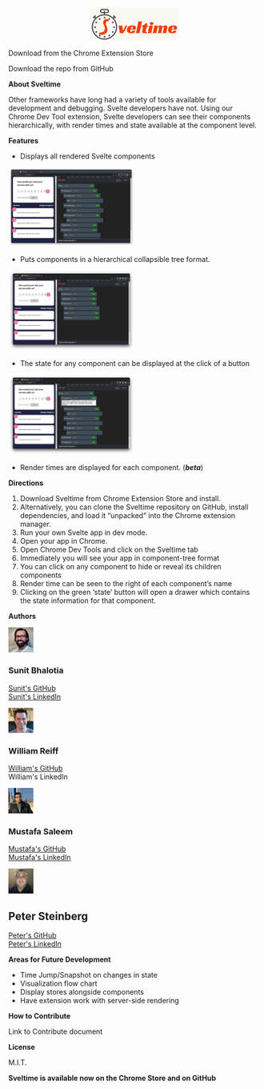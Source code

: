 <p align="center">
<img src="./src/assets/full_logo_cropped.png"/>
</p>



Download from the Chrome Extension Store

Download the repo from GitHub

**About Sveltime**


Other frameworks have long had a variety of tools available for development and debugging. Svelte developers have not. Using our Chrome Dev Tool extension, Svelte developers can see their components hierarchically, with render times and state available at the component level.

**Features**



* Displays all rendered Svelte components

    
<img src="./readme_images/basicTree.png" style="width:50%;height:auto;"/>


* Puts components in a hierarchical collapsible tree format.

<img src="./readme_images/collapsedTree.png" style="width:50%;height:auto;"/>


* The state for any component can be displayed at the click of a button

<img src="./readme_images/showState.png" style="width:50%;height:auto;"/>


* Render times are displayed for each component. (**_beta_**)

**Directions**



1. Download Sveltime from Chrome Extension Store and install.
2. Alternatively, you can clone the Sveltime repository on GitHub, install dependencies, and load it “unpacked” into the Chrome extension manager.
3. Run your own Svelte app in dev mode.
4. Open your app in Chrome.
5. Open Chrome Dev Tools and click on the Sveltime tab
6. Immediately you will see your app in component-tree format
7. You can click on any component to hide or reveal its children components
8. Render time can be seen to the right of each component’s name
9. Clicking on the green ‘state’ button will open a drawer which contains the state information for that component. 

**Authors**

<img src="./readme_images/sunit.jpg" style="width:10%;height:auto;"/><br/>
### Sunit Bhalotia <br/>
<a href="https://github.com/usr193">Sunit's GitHub</a><br/>
<a href="https://www.linkedin.com/in/sunitb/">Sunit's LinkedIn</a>


 

<img src="./readme_images/william.jpg" style="width:10%;height:auto;"/><br/>
### William Reiff <br/>
<a href="https://github.com/wrreiff">William's GitHub</a><br/>
<a>William's LinkedIn</a>



<img src="./readme_images/mustafa.jpg" style="width:10%;height:auto;"/><br/>
### Mustafa Saleem <br/>
<a href="https://github.com/Mas-150">Mustafa's GitHub</a><br/>
<a href="https://www.linkedin.com/in/mas150/">Mustafa's LinkedIn</a>



<img src="./readme_images/peter.png" style="width:10%;height:auto;"/><br/>
## Peter Steinberg <br/>
<a href="https://github.com/bklynpeter">Peter's GitHub</a><br/>
<a href="https://www.linkedin.com/in/bklynpeter/">Peter's LinkedIn</a>



**Areas for Future Development**



* Time Jump/Snapshot on changes in state
* Visualization flow chart
* Display stores alongside components
* Have extension work with server-side rendering

**How to Contribute**

Link to Contribute document

**License**

M.I.T.

**Sveltime is available now on the Chrome Store and on GitHub**

